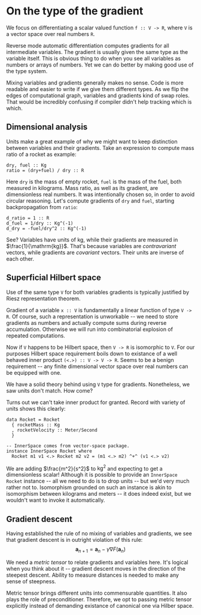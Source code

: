 # On the type of the gradient
We focus on differentiating a scalar valued function `f :: V -> R`,
where `V` is a vector space over real numbers `R`.

Reverse mode automatic differentiation computes gradients
for all intermediate variables. The gradient is usually given
the same type as the variable itself. This is obvious thing to do
when you see all variables as numbers or arrays of numbers.
Yet we can do better by making good use of the type system.

Mixing variables and gradients generally makes no sense.
Code is more readable and easier to write if we give them
different types.
As we flip the edges of computational graph, variables
and gradients kind of swap roles. That would be incredibly confusing
if compiler didn't help tracking which is which.

## Dimensional analysis
Units make a great example of why we might want to keep distinction
between variables and their gradients. Take an expression to compute
mass ratio of a rocket as example:

~~~ {.haskell}
dry, fuel :: Kg
ratio = (dry+fuel) / dry :: R
~~~

Here `dry` is the mass of empty rocket, `fuel` is the mass of the fuel,
both measured in kilograms. Mass ratio, as well as its gradient, are
dimensionless real numbers.
It was intentionally chosen so, in order to avoid circular reasoning.
Let's compute gradients of `dry` and `fuel`, starting backpropagation
from `ratio`:

~~~ {.haskell}
d_ratio = 1 :: R
d_fuel = 1/dry :: Kg^(-1)
d_dry = -fuel/dry^2 :: Kg^(-1)
~~~

See? Variables have units of $\mathrm{kg}$, while their gradients
are measured in $\frac{1}{\mathrm{kg}}$. That's because variables are
_contravariant_ vectors, while gradients are _covariant_ vectors.
Their units are inverse of each other.

## Superficial Hilbert space

Use of the same type `V` for both variables gradients is
typically justified by Riesz representation theorem.

Gradient of a variable `x :: V` is fundamentally a
linear function of type `V -> R`. Of course, such a representation is
unworkable -- we need to store gradients as numbers and actually compute sums
during reverse accumulation. Otherwise we will run into combinatorial
explosion of repeated computations.

Now if `V` happens to be Hilbert space, then `V -> R` is isomorphic to `V`.
For our purposes Hilbert space requirement boils down
to existance of a well behaved inner product
`(<.>) :: V -> V -> R`.
Seems to be a benign requirement -- any finite
dimensional vector space over real numbers can be equipped with one.

We have a solid theory behind using `V` type for gradients. Nonetheless,
we saw units don't match. How come?

Turns out we can't take inner product for granted. Record with variety of
units shows this clearly:

~~~ {.haskell}
data Rocket = Rocket
  { rocketMass :: Kg
  , rocketVelocity :: Meter/Second
  }

-- InnerSpace comes from vector-space package.
instance InnerSpace Rocket where
  Rocket m1 v1 <.> Rocket m2 v2 = (m1 <.> m2) ^+^ (v1 <.> v2)
~~~

We are adding $\frac{m^2}{s^2}$ to $\mathrm{kg}^2$ and expecting to get a
dimensionless scalar! Although it is possible to provide an `InnerSpace Rocket`
instance -- all we need to do
is to drop units -- but we'd very much rather not to. Isomorphism grounded on
such an instance is akin to isomorphism between kilograms and meters -- it does
indeed exist, but we wouldn't want to invoke it automatically.

## Gradient descent

Having established the rule of no mixing of variables and gradients, we
see that gradient descent is in outright violation of this rule:
$$
\mathbf{a}_{n+1} = \mathbf{a}_n-\gamma\nabla F(\mathbf{a}_n)
$$

We need a _metric tensor_ to relate gradients and variables here.
It's logical when you think about it -- gradient descent moves in the
direction of the steepest
descent. Ability to measure distances is needed to make any sense
of steepness.

Metric tensor brings different units into commensurable quantities.
It also plays the role of preconditioner. Therefore, we opt to
passing metric tensor explicitly instead of demanding existance
of canonical one via Hilber space.

<!--
Sometimes there is 
There are infinitely many choices of metric tensor. 
Demanding `V` to be
a Hilbert space means choosing a canonical one. Instead, we opt to
passing metric tensor explicitly where needed. Importantly,
differentiation does not need one.
-->
